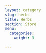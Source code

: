 ```yaml
---
layout: category
slug: herbs
title: Herbs
section: Store
menu:
  categories:
    weight: 3

---
```

